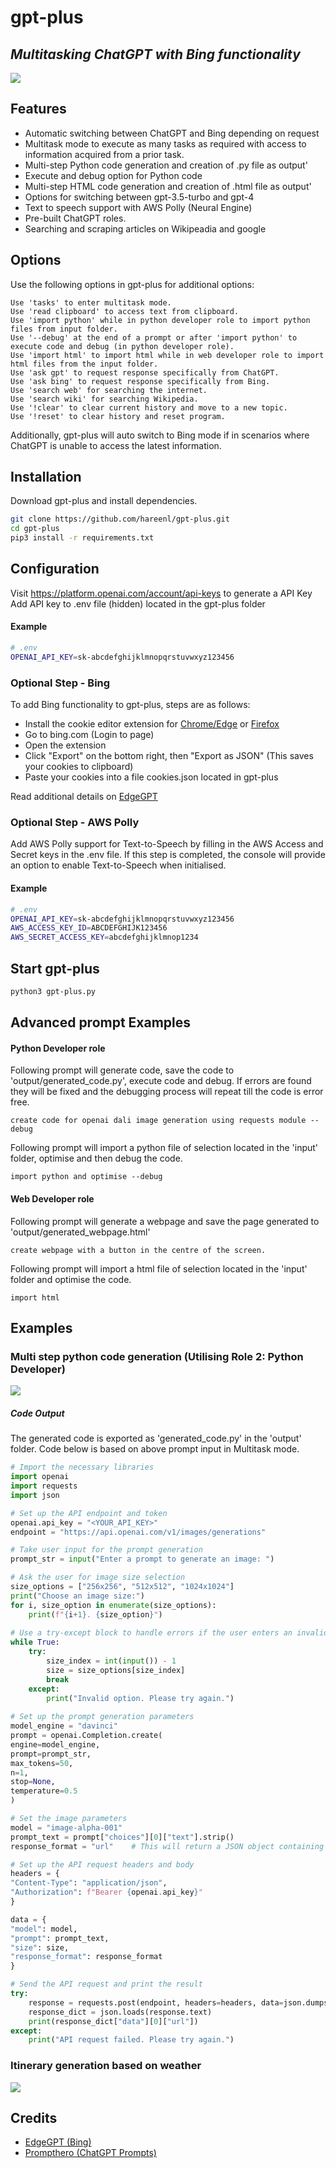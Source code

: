 # gpt-plus
## _Multitasking ChatGPT with Bing functionality_

![](https://raw.githubusercontent.com/hareenl/gpt-plus/main/images/preview.gif)

## Features

- Automatic switching between ChatGPT and Bing depending on request
- Multitask mode to execute as many tasks as required with access to information acquired from a prior task.
- Multi-step Python code generation and creation of .py file as output'
- Execute and debug option for Python code
- Multi-step HTML code generation and creation of .html file as output'
- Options for switching between gpt-3.5-turbo and gpt-4
- Text to speech support with AWS Polly (Neural Engine)
- Pre-built ChatGPT roles.
- Searching and scraping articles on Wikipeadia and google

## Options
Use the following options in gpt-plus for additional options:
```
Use 'tasks' to enter multitask mode.
Use 'read clipboard' to access text from clipboard.
Use 'import python' while in python developer role to import python files from input folder.
Use '--debug' at the end of a prompt or after 'import python' to execute code and debug (in python developer role).
Use 'import html' to import html while in web developer role to import html files from the input folder.
Use 'ask gpt' to request response specifically from ChatGPT.
Use 'ask bing' to request response specifically from Bing.
Use 'search web' for searching the internet.
Use 'search wiki' for searching Wikipedia.
Use '!clear' to clear current history and move to a new topic.
Use '!reset' to clear history and reset program.
```
Additionally, gpt-plus will auto switch to Bing mode if in scenarios where ChatGPT is unable to access the latest information.


## Installation
Download gpt-plus and install dependencies.

```sh
git clone https://github.com/hareenl/gpt-plus.git
cd gpt-plus
pip3 install -r requirements.txt
```

## Configuration
Visit https://platform.openai.com/account/api-keys to generate a API Key
Add API key to .env file (hidden) located in the gpt-plus folder

#### Example
```sh
# .env
OPENAI_API_KEY=sk-abcdefghijklmnopqrstuvwxyz123456
```
### Optional Step - Bing
To add Bing functionality to gpt-plus, steps are as follows:
- Install the cookie editor extension for [Chrome/Edge](https://chrome.google.com/webstore/detail/cookie-editor/hlkenndednhfkekhgcdicdfddnkalmdm) or [Firefox](https://addons.mozilla.org/en-US/firefox/addon/cookie-editor/)
- Go to bing.com (Login to page)
- Open the extension
- Click "Export" on the bottom right, then "Export as JSON" (This saves your cookies to clipboard)
- Paste your cookies into a file cookies.json located in gpt-plus

Read additional details on [EdgeGPT](https://github.com/acheong08/EdgeGPT)

### Optional Step - AWS Polly
Add AWS Polly support for Text-to-Speech by filling in the AWS Access and Secret keys in the .env file.
If this step is completed, the console will provide an option to enable Text-to-Speech when initialised.

#### Example
```sh
# .env
OPENAI_API_KEY=sk-abcdefghijklmnopqrstuvwxyz123456
AWS_ACCESS_KEY_ID=ABCDEFGHIJK123456
AWS_SECRET_ACCESS_KEY=abcdefghijklmnop1234
```

## Start gpt-plus

```sh
python3 gpt-plus.py
```
## Advanced prompt Examples

#### Python Developer role
Following prompt will generate code, save the code to 'output/generated_code.py', execute code and debug. If errors are found they will be fixed and the debugging process will repeat till the code is error free.
```
create code for openai dali image generation using requests module --debug
```
Following prompt will import a python file of selection located in the 'input' folder, optimise and then debug the code.
```
import python and optimise --debug
```

#### Web Developer role
Following prompt will generate a webpage and save the page generated to 'output/generated_webpage.html'
```
create webpage with a button in the centre of the screen.
```
Following prompt will import a html file of selection located in the 'input' folder and optimise the code.
```
import html
```

## Examples
### Multi step python code generation (Utilising Role 2: Python Developer)
![](https://raw.githubusercontent.com/hareenl/gpt-plus/main/images/preview1.png)
##### Code Output
The generated code is exported as 'generated_code.py' in the 'output' folder. Code below is based on above prompt input in Multitask mode.

```python
# Import the necessary libraries
import openai
import requests
import json

# Set up the API endpoint and token
openai.api_key = "<YOUR_API_KEY>"
endpoint = "https://api.openai.com/v1/images/generations"

# Take user input for the prompt generation
prompt_str = input("Enter a prompt to generate an image: ")

# Ask the user for image size selection
size_options = ["256x256", "512x512", "1024x1024"]
print("Choose an image size:")
for i, size_option in enumerate(size_options):
	print(f"{i+1}. {size_option}")
	
# Use a try-except block to handle errors if the user enters an invalid option
while True:
	try:
		size_index = int(input()) - 1
		size = size_options[size_index]
		break
	except:
		print("Invalid option. Please try again.")
		
# Set up the prompt generation parameters
model_engine = "davinci"
prompt = openai.Completion.create(
engine=model_engine,
prompt=prompt_str,
max_tokens=50,
n=1,
stop=None,
temperature=0.5
)

# Set the image parameters
model = "image-alpha-001"
prompt_text = prompt["choices"][0]["text"].strip()
response_format = "url"    # This will return a JSON object containing the URL of the generated image

# Set up the API request headers and body
headers = {
"Content-Type": "application/json",
"Authorization": f"Bearer {openai.api_key}"
}

data = {
"model": model,
"prompt": prompt_text,
"size": size,
"response_format": response_format
}

# Send the API request and print the result
try:
	response = requests.post(endpoint, headers=headers, data=json.dumps(data))
	response_dict = json.loads(response.text)
	print(response_dict["data"][0]["url"])
except:
	print("API request failed. Please try again.")
```

### Itinerary generation based on weather
![](https://raw.githubusercontent.com/hareenl/gpt-plus/main/images/preview2.png)

## Credits
- [EdgeGPT (Bing)](https://github.com/acheong08/EdgeGPT)
- [Prompthero (ChatGPT Prompts)](https://prompthero.com/chatgpt-prompts)